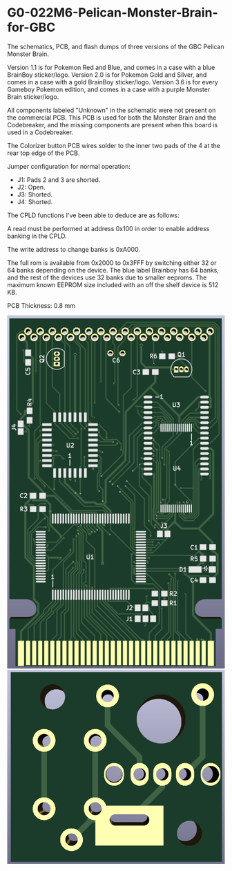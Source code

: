 # G0-022M6-Pelican-Monster-Brain-for-GBC
The schematics, PCB, and flash dumps of three versions of the GBC Pelican Monster Brain.

Version 1.1 is for Pokemon Red and Blue, and comes in a case with a blue BrainBoy sticker/logo.
Version 2.0 is for Pokemon Gold and Silver, and comes in a case with a gold BrainBoy sticker/logo.
Version 3.6 is for every Gameboy Pokemon edition, and comes in a case with a purple Monster Brain sticker/logo.

All components labeled "Unknown" in the schematic were not present on the commercial PCB. This PCB is used for both the Monster Brain and the Codebreaker, and the missing components are present when this board is used in a Codebreaker.

The Colorizer button PCB wires solder to the inner two pads of the 4 at the rear top edge of the PCB.

Jumper configuration for normal operation: 

- J1: Pads 2 and 3 are shorted.
- J2: Open.
- J3: Shorted.
- J4: Shorted.

The CPLD functions I've been able to deduce are as follows:

A read must be performed at address 0x100 in order to enable address banking in the CPLD.

The write address to change banks is 0xA000.

The full rom is available from 0x2000 to 0x3FFF by switching either 32 or 64 banks depending on the device. The blue label Brainboy has 64 banks, and the rest of the devices use 32 banks due to smaller eeproms. The maximum known EEPROM size included with an off the shelf device is 512 KB.

PCB Thickness: 0.8 mm

![image](https://github.com/RWeick/G0-022M6-Pelican-Monster-Brain-for-GBC/blob/main/MonsterBrain.png)
![image](https://github.com/RWeick/G0-022M6-Pelican-Monster-Brain-for-GBC/blob/main/ButtonBoard.png)
